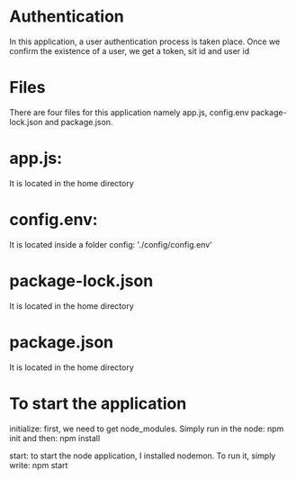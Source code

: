 # Authentication
In this application, a user authentication process is taken place.
Once we confirm the existence of a user, we get a token, sit id and user id

# Files
There are four files for this application namely app.js, config.env package-lock.json and package.json.

# app.js: 
It is located in the home directory

# config.env: 
It is located inside a folder config: './config/config.env'

# package-lock.json
It is located in the home directory

# package.json
It is located in the home directory

# To start the application 
initialize: first, we need to get node_modules. Simply run in the node: npm init and then: npm install

start: to start the node application, I installed nodemon. To run it, simply write: npm start
